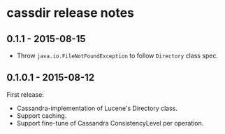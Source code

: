 cassdir release notes
=====================


0.1.1 - 2015-08-15
------------------

- Throw `java.io.FileNotFoundException` to follow `Directory` class spec.


0.1.0.1 - 2015-08-12
--------------------

First release:

- Cassandra-implementation of Lucene's Directory class.
- Support caching.
- Support fine-tune of Cassandra ConsistencyLevel per operation.
